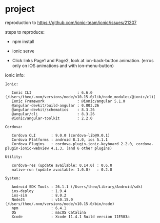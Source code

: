 # project
reproduction to https://github.com/ionic-team/ionic/issues/21207

steps to reproduce:

- npm install

- ionic serve

- Click links Page1 and Page2, look at ion-back-button animation. (erros only on iOS animations and with ion-menu-button)

ionic info:

```
Ionic:

   Ionic CLI                     : 6.6.0 (/Users/theo/.nvm/versions/node/v10.15.0/lib/node_modules/@ionic/cli)
   Ionic Framework               : @ionic/angular 5.1.0
   @angular-devkit/build-angular : 0.803.26
   @angular-devkit/schematics    : 8.3.26
   @angular/cli                  : 8.3.26
   @ionic/angular-toolkit        : 2.2.0

Cordova:

   Cordova CLI       : 9.0.0 (cordova-lib@9.0.1)
   Cordova Platforms : android 8.1.0, ios 5.1.1
   Cordova Plugins   : cordova-plugin-ionic-keyboard 2.2.0, cordova-plugin-ionic-webview 4.1.3, (and 6 other plugins)

Utility:

   cordova-res (update available: 0.14.0) : 0.6.0
   native-run (update available: 1.0.0)   : 0.2.8

System:

   Android SDK Tools : 26.1.1 (/Users/theo/Library/Android/sdk)
   ios-deploy        : 1.9.4
   ios-sim           : 8.0.2
   NodeJS            : v10.15.0 (/Users/theo/.nvm/versions/node/v10.15.0/bin/node)
   npm               : 6.4.1
   OS                : macOS Catalina
   Xcode             : Xcode 11.4.1 Build version 11E503a
```

